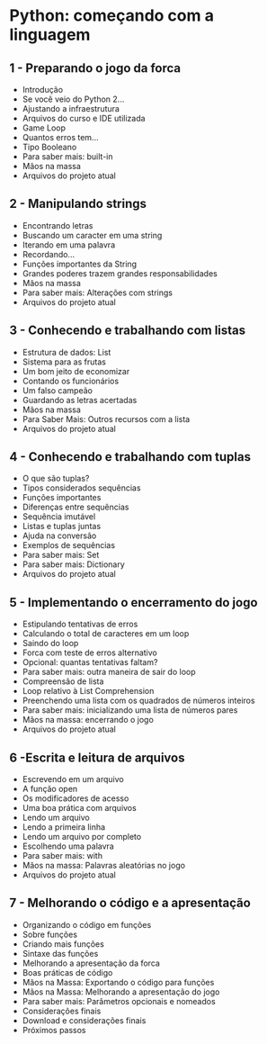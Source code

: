 # Python: começando com a linguagem

## 1 - Preparando o jogo da forca

- Introdução
- Se você veio do Python 2...
- Ajustando a infraestrutura
- Arquivos do curso e IDE utilizada
- Game Loop
- Quantos erros tem...
- Tipo Booleano
- Para saber mais: built-in
- Mãos na massa
- Arquivos do projeto atual

## 2 - Manipulando strings

- Encontrando letras
- Buscando um caracter em uma string
- Iterando em uma palavra
- Recordando...
- Funções importantes da String
- Grandes poderes trazem grandes responsabilidades
- Mãos na massa
- Para saber mais: Alterações com strings
- Arquivos do projeto atual

## 3 - Conhecendo e trabalhando com listas

- Estrutura de dados: List
- Sistema para as frutas
- Um bom jeito de economizar
- Contando os funcionários
- Um falso campeão
- Guardando as letras acertadas
- Mãos na massa
- Para Saber Mais: Outros recursos com a lista
- Arquivos do projeto atual

## 4 - Conhecendo e trabalhando com tuplas

- O que são tuplas?
- Tipos considerados sequências
- Funções importantes
- Diferenças entre sequências
- Sequência imutável
- Listas e tuplas juntas
- Ajuda na conversão
- Exemplos de sequências
- Para saber mais: Set
- Para saber mais: Dictionary
- Arquivos do projeto atual
  
## 5 - Implementando o encerramento do jogo

- Estipulando tentativas de erros
- Calculando o total de caracteres em um loop
- Saindo do loop
- Forca com teste de erros alternativo
- Opcional: quantas tentativas faltam?
- Para saber mais: outra maneira de sair do loop
- Compreensão de lista
- Loop relativo à List Comprehension
- Preenchendo uma lista com os quadrados de números inteiros
- Para saber mais: inicializando uma lista de números pares
- Mãos na massa: encerrando o jogo
- Arquivos do projeto atual

## 6 -Escrita e leitura de arquivos

- Escrevendo em um arquivo
- A função open
- Os modificadores de acesso
- Uma boa prática com arquivos
- Lendo um arquivo
- Lendo a primeira linha
- Lendo um arquivo por completo
- Escolhendo uma palavra
- Para saber mais: with
- Mãos na massa: Palavras aleatórias no jogo
- Arquivos do projeto atual

## 7 - Melhorando o código e a apresentação

- Organizando o código em funções
- Sobre funções
- Criando mais funções
- Sintaxe das funções
- Melhorando a apresentação da forca
- Boas práticas de código
- Mãos na Massa: Exportando o código para funções
- Mãos na Massa: Melhorando a apresentação do jogo
- Para saber mais: Parâmetros opcionais e nomeados
- Considerações finais
- Download e considerações finais
- Próximos passos

